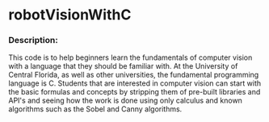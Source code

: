 # robotVisionWithC

### Description:
This code is to help beginners learn the fundamentals of computer vision with a language that they should be familiar with. At the University of Central Florida, as well as other universities, the fundamental programming language is C. Students that are interested in computer vision can start with the basic formulas and concepts by stripping them of pre-built libraries and API's and seeing how the work is done using only calculus and known algorithms such as the Sobel and Canny algorithms.
